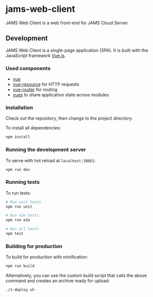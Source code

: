# jams-web-client

JAMS Web Client is a web front-end for JAMS Cloud Server.

## Development

JAMS Web Client is a single-page application (SPA). It is built with the JavaScript framework [Vue.js](https://vuejs.org).

### Used components

* [vue](https://vuejs.org)
* [vue-resource](https://github.com/pagekit/vue-resource) for HTTP requests
* [vue-router](https://github.com/vuejs/vue-router) for routing
* [vuex](https://github.com/vuejs/vuex) to share application state across modules

### Installation

Check out the repository, then change to the project directory.

To install all dependencies:

```bash
npm install
```

### Running the development server

To serve with hot reload at `localhost:38081`:

```bash
npm run dev
```

### Running tests

To run tests:

```bash
# Run unit tests
npm run unit

# Run e2e tests
npm run e2e

# Run all tests
npm test
```

### Building for production

To build for production with minification:

```bash
npm run build
```

Alternatively, you can use the custom build script that calls the above command and creates an archive ready for upload:

```bash
./1-deploy.sh
```
